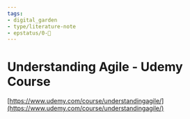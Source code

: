 ```yaml
---
tags: 
- digital_garden
- type/literature-note
- epstatus/0-🌰
---
```

# Understanding Agile - Udemy Course

[https://www.udemy.com/course/understandingagile/](https://www.udemy.com/course/understandingagile/)